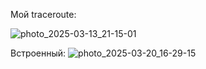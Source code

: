 Мой traceroute:

![photo_2025-03-13_21-15-01](https://github.com/user-attachments/assets/2430b6a5-0f62-4f6d-bbb6-eff70d63b3f2)

Встроенный:
![photo_2025-03-20_16-29-15](https://github.com/user-attachments/assets/cd33662e-636b-4c60-a699-927a4cb796a9)

